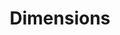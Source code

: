 ---
bigquery: https://console.cloud.google.com/bigquery?p=covid-19-dimensions-ai&page=table&d=data&t=publications
contributors: Digital Science, https://www.digital-science.com/
cost: Free for personal, non-commercial use.
description: Dimensions contains more than 100 million publications, ranging from
  articles published in scholarly journals, books and book chapters, to preprints
  and conference proceedings. All publications are contextualized with linked data
  sets, funding, publications, patents, clinical trials, and policy documents. You
  can also view associated categories, funders, institutions, and researcher profiles.
documentation: https://docs.dimensions.ai/bigquery/index.html
last_edit: 04/07/2022, 09:27:14
location: https://www.dimensions.ai/products/free/
maintained_by: Digital Science, https://www.digital-science.com/
schema_fields:
- linkout
- start_year
- research_org_state_codes
- granted_date
- publication_ids
- funding_chf
- relationships
- funding_jpy
- publisher
- acronym
- types
- open_access_categories_v2
- jurisdiction
- established
- category_hrcs_rac
- category_icrp_cso
- created_date
- funding_gbp
- funding_eur
- status
- funding_cad
- category_hra
- funder_org_acronyms
- organisation_details
- pmcid
- assignee_countries
- license
- associated_publication_pmid
- legal_status
- book_title
- end_date
- proceedings_title
- funder_countries
- repository_id
- priority_date
- funding_usd
- filing_date
- id
- type
- external_ids
- citation_string
- name
- original_assignee_countries
- filing_year
- expiration_date
- category_hrcs_hc
- category_bra
- priority_year
- wikipedia_url
- mesh_headings
- foa_number
- cited_by_ids
- ipcr
- associated_publication_doi
- publication_date
- granted_year
- repository_url
- original_assignee_orgs
- repository_name
- embargo_date
- funding_aud
- funder_orgs
- family_count
- categories
- pmid
- language
- gender
- authors
- category_rcdc
- resulting_publication_ids
- aliases
- kind
- funder_org_state_codes
- research_org_country_names
- associated_publication_id
- date_inserted
- conference
- legal_events
- end_year
- source_id
- investigators
- research_org_countries
- journal_lists
- grant_number
- application_number
- labels
- cpc
- acknowledgements
- subtitles
- title
- category_uoa
- research_org_city_names
- funder_org
- active_years
- supporting_grant_ids
- researcher_ids
- publication_year
- research_orgs
- funder_org_countries
- associated_grant_ids
- filing_status
- resulting_publication_doi
- current_assignee_countries
- family_members_ids
- current_assignee_orgs
- funding_details
- address
- current_assignee
- associated_publication_arxiv_id
- altmetrics
- original_assignee
- eisbn
- concepts
- metrics
- doi
- date_normal
- inventor_names
- date
- editors
- issue
- pages
- parent_id
- interventions
- original_title
- date_online
- isbn
- category_sdg
- research_org_cities
- arxiv_id
- original_abstract
- start_date
- research_org_state_names
- conditions
- volume
- year
- funding_nzd
- citations_count
- funding_cny
- family_id
- citations
- date_modified
- funding_amount
- category_icrp_ct
- clinical_trial_ids
- links
- journal
- patent_ids
- book_series_title
- description
- brief_title
- reference_ids
- phase
- mesh_terms
- funding_currency
- date_print
- email_address
- category_for
- acronyms
- assignee_orgs
- date_imported_gbq
- expiration_year
- open_access_categories
- registry
- funder_org_cities
- abstract
shortname: dimensions
tags:
- scholarly literature
- patents
- funding
- clinical trials
- academic profiles
terms_of_use: 'Use of both the Dimensions COVID-19 dataset and full Dimensions dataset
  are subject to the Dimensions Terms of use: https://www.dimensions.ai/policies-terms-legal '
title: Dimensions
uuid: dcff88bd-fe6b-4fdb-8159-809bf9d7bc1c
---